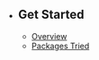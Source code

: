 - ## Get Started
    - [Overview](/{{route}}/{{version}}/overview)
    - [Packages Tried](/{{route}}/{{version}}/packages-tried)